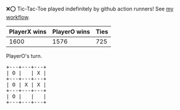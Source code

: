 :x::o: Tic-Tac-Toe played indefinitely by github action runners! See [my workflow](.github/workflows/play.yaml).

|PlayerX wins|PlayerO wins|Ties|
|-|-|-|
|1600|1576|725|

PlayerO's turn.

<pre>
+---+---+---+
| O |   | X |
+---+---+---+
| O | X | X |
+---+---+---+
| O |   |   |
+---+---+---+
</pre>